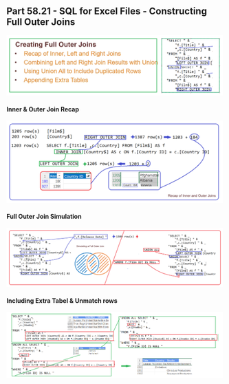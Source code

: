 ## Part 58.21 - SQL for Excel Files - Constructing Full Outer Joins

![fjpf](../images/fjpf.PNG)

#### Inner & Outer Join Recap

![reino](../images/reino.PNG)

#### Full Outer Join Simulation

![fujn](../images/fujn.PNG)

#### Including Extra Tabel & Unmatch rows

![inpd](../images/inpd.PNG)
